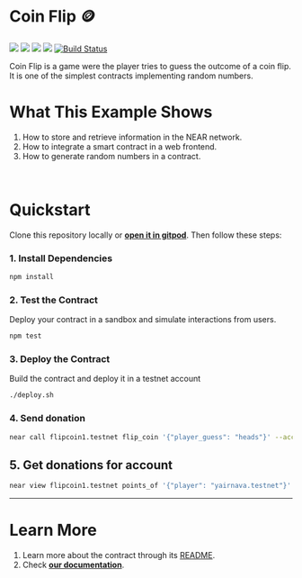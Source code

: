 # Coin Flip 🪙 
[![](https://img.shields.io/badge/⋈%20Examples-Basics-green)](https://docs.near.org/tutorials/welcome)
[![](https://img.shields.io/badge/Gitpod-Ready-orange)](https://gitpod.io/#/https://github.com/near-examples/coin-flip-js)
[![](https://img.shields.io/badge/Contract-js-yellow)](https://docs.near.org/develop/contracts/anatomy)
[![](https://img.shields.io/badge/Frontend-JS-yellow)](https://docs.near.org/develop/integrate/frontend)
[![Build Status](https://img.shields.io/endpoint.svg?url=https%3A%2F%2Factions-badge.atrox.dev%2Fnear-examples%2Fcoin-flip-js%2Fbadge%3Fref%3Dmain&style=flat&label=Tests&ref=main)](https://actions-badge.atrox.dev/near-examples/coin-flip-js/goto?ref=main)

Coin Flip is a game were the player tries to guess the outcome of a coin flip. It is one of the simplest contracts implementing random numbers.


# What This Example Shows

1. How to store and retrieve information in the NEAR network.
2. How to integrate a smart contract in a web frontend.
3. How to generate random numbers in a contract.

<br />

# Quickstart

Clone this repository locally or [**open it in gitpod**](https://gitpod.io/#/https://github.com/near-examples/coin-flip-js). Then follow these steps:

### 1. Install Dependencies
```bash
npm install
```

### 2. Test the Contract
Deploy your contract in a sandbox and simulate interactions from users.

```bash
npm test
```

### 3. Deploy the Contract
Build the contract and deploy it in a testnet account
```bash
./deploy.sh
```

### 4. Send donation

```bash
near call flipcoin1.testnet flip_coin '{"player_guess": "heads"}' --accountId yairnava.testnet
```

## 5. Get donations for account

```bash
near view flipcoin1.testnet points_of '{"player": "yairnava.testnet"}'
```

---

# Learn More
1. Learn more about the contract through its [README](./contract/README.md).
2. Check [**our documentation**](https://docs.near.org/develop/welcome).

